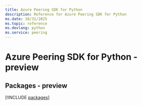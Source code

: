 ```yaml
---
title: Azure Peering SDK for Python
description: Reference for Azure Peering SDK for Python
ms.date: 10/31/2025
ms.topic: reference
ms.devlang: python
ms.service: peering
---
```

# Azure Peering SDK for Python - preview
## Packages - preview
[!INCLUDE [packages](peering-index.md)]